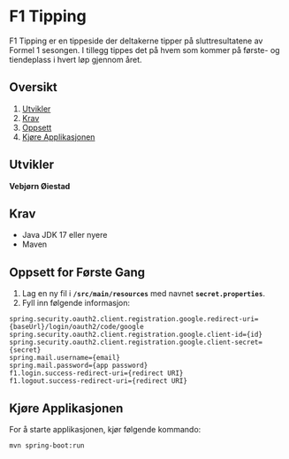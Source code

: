 # F1 Tipping
F1 Tipping er en tippeside der deltakerne tipper på sluttresultatene av Formel 1 sesongen. I tillegg tippes det på hvem som kommer på første- og tiendeplass i hvert løp gjennom året.

## Oversikt
1. [Utvikler](#utvikler)
2. [Krav](#krav)
3. [Oppsett](#oppsett-for-første-gang)
4. [Kjøre Applikasjonen](#kjøre-applikasjonen)

## Utvikler
**Vebjørn Øiestad**

## Krav
* Java JDK 17 eller nyere
* Maven

## Oppsett for Første Gang

1. Lag en ny fil i **`/src/main/resources`** med navnet **`secret.properties`**.
2. Fyll inn følgende informasjon:

```
spring.security.oauth2.client.registration.google.redirect-uri={baseUrl}/login/oauth2/code/google
spring.security.oauth2.client.registration.google.client-id={id}
spring.security.oauth2.client.registration.google.client-secret={secret}
spring.mail.username={email}
spring.mail.password={app password}
f1.login.success-redirect-uri={redirect URI}
f1.logout.success-redirect-uri={redirect URI}
```

## Kjøre Applikasjonen

For å starte applikasjonen, kjør følgende kommando:

```
mvn spring-boot:run
```
